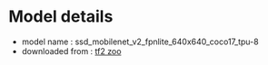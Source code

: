 # Model details

* model name : ssd_mobilenet_v2_fpnlite_640x640_coco17_tpu-8
* downloaded from : [tf2 zoo](https://github.com/accelr-net/tflite-perf-tests/blob/main/object_detection)
